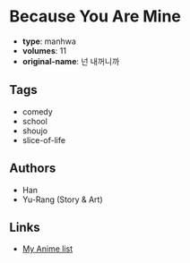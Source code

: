 # Because You Are Mine

-   **type**: manhwa
-   **volumes**: 11
-   **original-name**: 넌 내꺼니까

## Tags

-   comedy
-   school
-   shoujo
-   slice-of-life

## Authors

-   Han
-   Yu-Rang (Story & Art)

## Links

-   [My Anime list](https://myanimelist.net/manga/40067/Because_You_Are_Mine)
